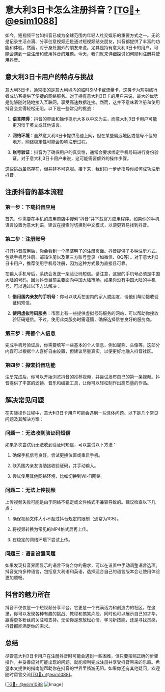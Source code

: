 # 意大利3日卡怎么注册抖音？[[TG💪+ @esim1088](https://t.me/s/esim1088)]

如今，短视频平台如抖音已成为全球范围内年轻人社交娱乐的重要方式之一。无论是记录生活点滴、分享创意视频还是通过短视频结交朋友，抖音都提供了丰富的功能和体验。然而，对于身处国外的朋友来说，尤其是持有意大利3日卡的用户，可能会遇到一些注册和使用抖音的难题。今天，我们就来详细探讨如何顺利注册并使用抖音。

## 意大利3日卡用户的特点与挑战

意大利3日卡，通常指的是意大利境内的临时SIM卡或流量卡，这类卡为短期旅行者或访客提供了便捷的网络服务。对于持有意大利3日卡的用户来说，最大的优势是能够随时随地接入互联网，享受高速数据连接。然而，这并不意味着注册和使用抖音会变得轻松无阻。以下是一些常见的挑战：

1. **语言障碍**：抖音的界面和操作提示大多以中文为主，而意大利3日卡用户可能更习惯于英文或其他语言。
   
2. **网络环境**：虽然意大利3日卡提供高速上网，但在某些偏远地区或信号不佳的地方，网络稳定性可能会影响注册过程。

3. **账号验证**：抖音为了确保用户的真实性，通常会要求绑定手机号码进行身份验证。对于意大利3日卡用户来说，这可能需要额外的操作步骤。

这些挑战虽然存在，但并非不可克服。接下来，我们将一步步指导你如何成功注册抖音。

## 注册抖音的基本流程

### 第一步：下载抖音应用

首先，你需要在手机的应用商店中搜索“抖音”并下载官方应用程序。如果你的手机语言设置为意大利语，建议在搜索时切换到中文模式，以便更容易找到抖音。

### 第二步：注册账号

打开抖音应用后，你会看到一个简洁明了的注册页面。抖音提供了多种注册方式，包括手机号注册、邮箱注册以及第三方账号登录（如微信、QQ等）。对于意大利3日卡用户，推荐使用手机号注册，因为这种方式最为直接且可靠。

在输入手机号后，系统会发送一条验证码短信。请注意，这里的手机号必须是中国大陆的号码，因为抖音目前主要面向中国大陆市场。如果你没有中国大陆的手机号，可以通过以下方法解决：

1. **借用国内亲友的手机号**：你可以联系在国内的家人或朋友，请他们帮助接收验证码短信。

2. **使用虚拟号码服务**：市面上有一些提供虚拟号码服务的网站，可以帮助你接收验证码短信。不过，使用此类服务时需谨慎，确保选择信誉良好的服务商。

### 第三步：完善个人信息

完成手机号验证后，你需要填写一些基本的个人信息，例如昵称、头像等。这部分内容可以根据个人喜好自由设置，但建议尽量真实，以便更好地融入抖音社区。

### 第四步：探索抖音功能

注册完成后，你可以开始浏览抖音的推荐视频，并尝试发布自己的第一条视频。抖音提供了丰富的滤镜、音乐和编辑工具，让你可以轻松制作出高质量的作品。

## 解决常见问题

在实际操作过程中，意大利3日卡用户可能会遇到一些具体问题。以下是几个常见问题及其解决方案：

### 问题一：无法收到验证码短信

如果多次尝试仍无法收到验证码短信，可以尝试以下方法：

1. 确保手机信号良好，尝试更换位置或重启手机。
   
2. 联系国内亲友协助接收验证码，并手动输入。

3. 尝试使用其他网络环境，比如切换到Wi-Fi网络。

### 问题二：无法上传视频

上传视频失败可能是由于网络不稳定或文件格式不兼容导致的。建议检查以下几点：

1. 确保视频文件大小不超过抖音规定的限制（通常为1GB）。

2. 将视频转换为常见的MP4格式后再上传。

3. 在稳定的网络环境下尝试上传。

### 问题三：语言设置问题

如果发现抖音界面显示的语言不符合你的需求，可以在设置中手动调整语言选项。抖音支持多种语言，包括意大利语和英语，选择适合自己的语言版本会让使用体验更加顺畅。

## 抖音的魅力所在

抖音不仅仅是一个短视频分享平台，它更是一个充满活力和创造力的社区。在这里，你可以发现各种有趣的挑战、教程和搞笑片段，同时也可以展示自己的才华，赢得更多粉丝的关注和支持。无论你是想放松心情、学习新技能，还是寻找灵感，抖音都能满足你的需求。

## 总结

尽管意大利3日卡用户在注册抖音时可能会遇到一些困难，但只要按照正确的步骤操作，并妥善应对可能出现的问题，就能顺利完成注册并享受抖音带来的乐趣。希望本文提供的指南能帮助你在抖音的世界里畅游无阻。如果你还有其他疑问，欢迎随时留言交流[[TG💪+ @esim1088](https://t.me/s/esim1088)]。

[[TG💪+ @esim1088](https://t.me/s/esim1088) ![Image](https://i.postimg.cc/4NQfJmqS/Snipaste-2025-05-13-00-14-12.png)]